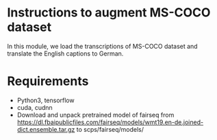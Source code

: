 Instructions to augment MS-COCO dataset
============


In this module, we load the transcriptions of MS-COCO dataset and translate the English captions to German.

Requirements
=============
* Python3, tensorflow
* cuda, cudnn
* Download and unpack pretrained model of fairseq from https://dl.fbaipublicfiles.com/fairseq/models/wmt19.en-de.joined-dict.ensemble.tar.gz to scps/fairseq/models/

